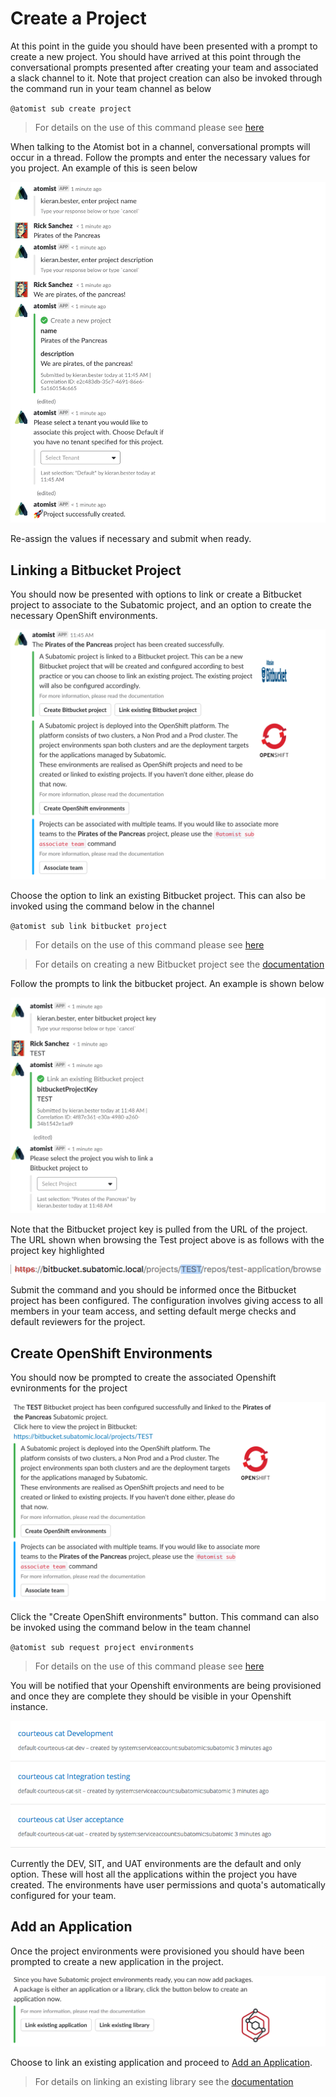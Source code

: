 # Create a Project
At this point in the guide you should have been presented with a prompt to create a new project. You should have arrived at this point through the conversational prompts presented after creating your team and associated a slack channel to it. Note that project creation can also be invoked through the command run in your team channel as below

`@atomist sub create project`

> For details on the use of this command please see [here](../quantum-mechanic/command-reference.md#create-project)

When talking to the Atomist bot in a channel, conversational prompts will occur in a thread. Follow the prompts and enter the necessary values for you project. An example of this is seen below

![Project Creation](/images/user-guide/create-a-project/create-a-project.png)

Re-assign the values if necessary and submit when ready.

## Linking a Bitbucket Project
You should now be presented with options to link or create a Bitbucket project to associate to the Subatomic project, and an option to create the necessary OpenShift environments. 

![Post Project Creation](/images/user-guide/create-a-project/post-project-creation.png)

Choose the option to link an existing Bitbucket project. This can also be invoked using the command below in the channel

`@atomist sub link bitbucket project`

> For details on the use of this command please see [here](../quantum-mechanic/command-reference.md#link-bitbucket-project)

> For details on creating a new Bitbucket project see the [documentation](../quantum-mechanic/command-reference.md#create-bitbucket-project)

Follow the prompts to link the bitbucket project. An example is shown below

![Link Bitbucket](/images/user-guide/create-a-project/link-bitbucket-project.png)

Note that the Bitbucket project key is pulled from the URL of the project. The URL shown when browsing the Test project above is as follows with the project key highlighted

![Bitbucket URL](/images/user-guide/create-a-project/bitbucket-url.png)

Submit the command and you should be informed once the Bitbucket project has been configured. The configuration involves giving access to all members in your team access, and setting default merge checks and default reviewers for the project. 

## Create OpenShift Environments

You should now be prompted to create the associated Openshift evnironments for the project

![Post Link Bitbucket](/images/user-guide/create-a-project/post-link-bitbucket.png)

Click the "Create OpenShift environments" button. This command can also be invoked using the command below in the team channel

`@atomist sub request project environments`

> For details on the use of this command please see [here](../quantum-mechanic/command-reference.md#request-project-environments)

You will be notified that your Openshift environments are being provisioned and once they are complete they should be visible in your Openshift instance.

![Openshift Environments](/images/user-guide/create-a-project/openshift-environments.png)

Currently the DEV, SIT, and UAT environments are the default and only option. These will host all the applications within the project you have created. The environments have user permissions and quota's automatically configured for your team.

## Add an Application

Once the project environments were provisioned you should have been prompted to create a new application in the project.

![Create Application](/images/user-guide/create-a-project/create-an-application.png)

Choose to link an existing application and proceed to [Add an Application](./add-an-application).

> For details on linking an existing library see the [documentation](../quantum-mechanic/command-reference.md#link-library)